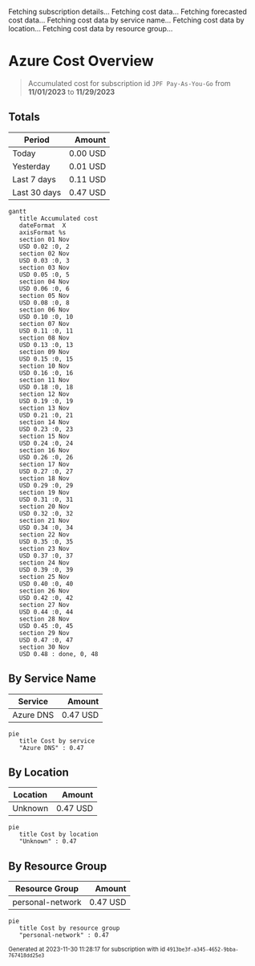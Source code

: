 Fetching subscription details...
Fetching cost data...
Fetching forecasted cost data...
Fetching cost data by service name...
Fetching cost data by location...
Fetching cost data by resource group...
# Azure Cost Overview

> Accumulated cost for subscription id `JPF Pay-As-You-Go` from **11/01/2023** to **11/29/2023**

## Totals

|Period|Amount|
|---|---:|
|Today|0.00 USD|
|Yesterday|0.01 USD|
|Last 7 days|0.11 USD|
|Last 30 days|0.47 USD|

```mermaid
gantt
   title Accumulated cost
   dateFormat  X
   axisFormat %s
   section 01 Nov
   USD 0.02 :0, 2
   section 02 Nov
   USD 0.03 :0, 3
   section 03 Nov
   USD 0.05 :0, 5
   section 04 Nov
   USD 0.06 :0, 6
   section 05 Nov
   USD 0.08 :0, 8
   section 06 Nov
   USD 0.10 :0, 10
   section 07 Nov
   USD 0.11 :0, 11
   section 08 Nov
   USD 0.13 :0, 13
   section 09 Nov
   USD 0.15 :0, 15
   section 10 Nov
   USD 0.16 :0, 16
   section 11 Nov
   USD 0.18 :0, 18
   section 12 Nov
   USD 0.19 :0, 19
   section 13 Nov
   USD 0.21 :0, 21
   section 14 Nov
   USD 0.23 :0, 23
   section 15 Nov
   USD 0.24 :0, 24
   section 16 Nov
   USD 0.26 :0, 26
   section 17 Nov
   USD 0.27 :0, 27
   section 18 Nov
   USD 0.29 :0, 29
   section 19 Nov
   USD 0.31 :0, 31
   section 20 Nov
   USD 0.32 :0, 32
   section 21 Nov
   USD 0.34 :0, 34
   section 22 Nov
   USD 0.35 :0, 35
   section 23 Nov
   USD 0.37 :0, 37
   section 24 Nov
   USD 0.39 :0, 39
   section 25 Nov
   USD 0.40 :0, 40
   section 26 Nov
   USD 0.42 :0, 42
   section 27 Nov
   USD 0.44 :0, 44
   section 28 Nov
   USD 0.45 :0, 45
   section 29 Nov
   USD 0.47 :0, 47
   section 30 Nov
   USD 0.48 : done, 0, 48
```

## By Service Name

|Service|Amount|
|---|---:|
|Azure DNS|0.47 USD|

```mermaid
pie
   title Cost by service
   "Azure DNS" : 0.47
```

## By Location

|Location|Amount|
|---|---:|
|Unknown|0.47 USD|

```mermaid
pie
   title Cost by location
   "Unknown" : 0.47
```

## By Resource Group

|Resource Group|Amount|
|---|---:|
|personal-network|0.47 USD|

```mermaid
pie
   title Cost by resource group
   "personal-network" : 0.47
```

<sup>Generated at 2023-11-30 11:28:17 for subscription with id `4913be3f-a345-4652-9bba-767418dd25e3`</sup>
